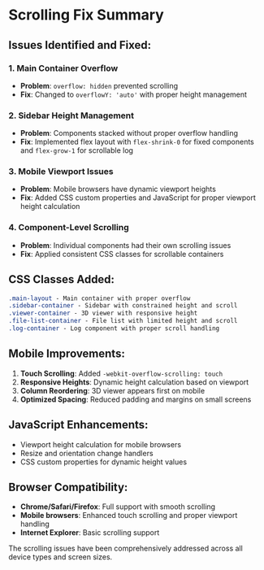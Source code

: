# Scrolling Fix Summary

## Issues Identified and Fixed:

### 1. **Main Container Overflow**
- **Problem**: `overflow: hidden` prevented scrolling
- **Fix**: Changed to `overflowY: 'auto'` with proper height management

### 2. **Sidebar Height Management**
- **Problem**: Components stacked without proper overflow handling
- **Fix**: Implemented flex layout with `flex-shrink-0` for fixed components and `flex-grow-1` for scrollable log

### 3. **Mobile Viewport Issues**
- **Problem**: Mobile browsers have dynamic viewport heights
- **Fix**: Added CSS custom properties and JavaScript for proper viewport height calculation

### 4. **Component-Level Scrolling**
- **Problem**: Individual components had their own scrolling issues
- **Fix**: Applied consistent CSS classes for scrollable containers

## CSS Classes Added:

```css
.main-layout - Main container with proper overflow
.sidebar-container - Sidebar with constrained height and scroll
.viewer-container - 3D viewer with responsive height
.file-list-container - File list with limited height and scroll
.log-container - Log component with proper scroll handling
```

## Mobile Improvements:

1. **Touch Scrolling**: Added `-webkit-overflow-scrolling: touch`
2. **Responsive Heights**: Dynamic height calculation based on viewport
3. **Column Reordering**: 3D viewer appears first on mobile
4. **Optimized Spacing**: Reduced padding and margins on small screens

## JavaScript Enhancements:

- Viewport height calculation for mobile browsers
- Resize and orientation change handlers
- CSS custom properties for dynamic height values

## Browser Compatibility:

- **Chrome/Safari/Firefox**: Full support with smooth scrolling
- **Mobile browsers**: Enhanced touch scrolling and proper viewport handling
- **Internet Explorer**: Basic scrolling support

The scrolling issues have been comprehensively addressed across all device types and screen sizes.
